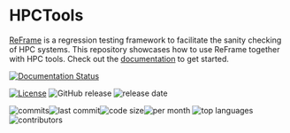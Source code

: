# HPCTools

[ReFrame](https://github.com/eth-cscs/reframe) is a regression testing
framework to facilitate the sanity checking of HPC systems. 
This repository showcases how to use ReFrame together with HPC tools.
Check out the [documentation](https://hpctools.readthedocs.io/en/latest/) to get started.

<!-- DOCUMENTATION -->
[![Documentation Status](https://readthedocs.org/projects/hpctools/badge/?version=latest)](https://hpctools.readthedocs.io/en/latest/?badge=latest)
<!-- RELEASES -->
[![License](https://img.shields.io/badge/License-BSD%203--Clause-blue.svg)](https://opensource.org/licenses/BSD-3-Clause)
![GitHub release](https://img.shields.io/github/v/release/eth-cscs/hpctools?include_prereleases)
![release date](https://img.shields.io/github/release-date-pre/eth-cscs/hpctools)
<!-- ACTIVITY -->
![commits](https://img.shields.io/github/commits-since/eth-cscs/hpctools/latest)![last commit](https://img.shields.io/github/last-commit/eth-cscs/hpctools)![code size](https://img.shields.io/github/languages/code-size/eth-cscs/hpctools)![per month](https://img.shields.io/github/commit-activity/m/eth-cscs/hpctools)
![top languages](https://img.shields.io/github/languages/top/eth-cscs/hpctools)
![contributors](https://img.shields.io/github/contributors/eth-cscs/hpctools)
<!-- ![# languages](https://img.shields.io/github/languages/count/eth-cscs/hpctools) -->






<!--
# GitHub forks:	GitHub forks badge	https://img.shields.io/github/forks/eth-cscs/hpctools

# GitHub stars:	GitHub stars badge	https://img.shields.io/github/stars/eth-cscs/hpctools

# GitHub license:	GitHub license badge	https://img.shields.io/github/license/eth-cscs/hpctools

# [![Build Status](https://travis-ci.org/eth-cscs/reframe.svg?branch=master)](https://travis-ci.org/eth-cscs/reframe)

# [![Documentation Status](https://readthedocs.org/projects/reframe-hpc/badge/?version=latest)](https://reframe-hpc.readthedocs.io/en/latest/?badge=latest)

# [![codecov.io](https://codecov.io/gh/eth-cscs/reframe/branch/master/graph/badge.svg)](https://codecov.io/github/eth-cscs/reframe)<br/>

# [![License](https://img.shields.io/badge/License-BSD%203--Clause-blue.svg)](https://opensource.org/licenses/BSD-3-Clause)

## https://img.shields.io/github/commits-since/eth-cscs/hpctools/v1.0/master*?include_prereleases

## https://img.shields.io/github/commits-since/eth-cscs/hpctools/v1.0/master*?sort=semver

## https://img.shields.io/github/commits-since/eth-cscs/hpctools/v1.0/master*?include_prereleases&sort=semver

# doc
x ![x](https://img.shields.io/github/manifest-json/v/eth-cscs/hpctools) -> manifest.json missing

# downloads
x ![size](https://img.shields.io/github/downloads/eth-cscs/hpctools/total)

x ![size](https://img.shields.io/github/downloads/eth-cscs/hpctools/v1.0/total)

x ![x](https://img.shields.io/github/downloads/eth-cscs/hpctools/total)

-->

<!--
# issues
x ![Open issues](https://img.shields.io/github/issues/eth-cscs/hpctools)

##ok https://img.shields.io/github/issues/eth-cscs/hpctools
##ok https://img.shields.io/github/issues-closed/eth-cscs/hpctools
##ok https://img.shields.io/github/issues-pr/eth-cscs/hpctools
##ok https://img.shields.io/github/issues-pr-closed/eth-cscs/hpctools
-->

<!--
# PyPi
x [![PyPI version](https://badge.fury.io/py/ReFrame-HPC.svg)](https://badge.fury.io/py/ReFrame-HPC)

x ![PyPI - Python Version](https://img.shields.io/pypi/pyversions/reframe-hpc)<br/>

# Slack
x [![Slack](https://reframe-slack.herokuapp.com/badge.svg)](https://reframe-slack.herokuapp.com/)<br/>
-->

<!--
# commits
x ![since v1.0](https://img.shields.io/github/commits-since/eth-cscs/hpctools/v1.0/master)

x ![xxx](https://img.shields.io/github/commit-status/eth-cscs/hpctools/master/cc835f)

x ![GitHub commits since latest release](https://img.shields.io/github/commits-since/eth-cscs/reframe/latest)

x ![xxx](https://img.shields.io/github/commits-since/eth-cscs/reframe/latest)
-->

<!-- 
# contributors
x ![GitHub contributors](https://img.shields.io/github/contributors/eth-cscs/reframe) -->

<!-- 
# sizes
x ![repo size](https://img.shields.io/github/repo-size/eth-cscs/hpctools) 
-->
<!--
# releases
x ![reframe](https://img.shields.io/github/v/release/eth-cscs/reframe?include_prereleases)

x ![x](https://img.shields.io/github/v/tag/eth-cscs/hpctools)
-->
